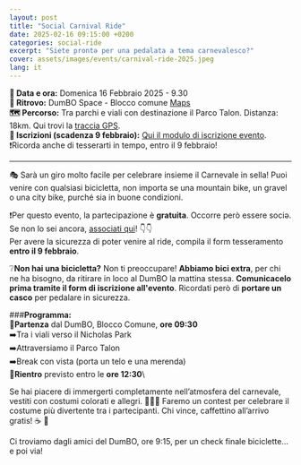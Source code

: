 ```yaml
---
layout: post
title: "Social Carnival Ride"
date: 2025-02-16 09:15:00 +0200
categories: social-ride
excerpt: "Siete prontə per una pedalata a tema carnevalesco?"
cover: assets/images/events/carnival-ride-2025.jpeg
lang: it
---
```

**📅 Data e ora:** Domenica 16 Febbraio 2025 - 9.30\
**📍 Ritrovo:** DumBO Space - Blocco comune [Maps](https://maps.app.goo.gl/UpHT9WyYLxS9EJJi9)\
**🗺️ Percorso:** Tra parchi e viali con destinazione il Parco Talon. Distanza: 18km. Qui trovi la [traccia GPS]().\
**📝 Iscrizioni (scadenza 9 febbraio):** [Qui il modulo di iscrizione evento](https://forms.gle/TZJXzdkLdVk1hYBq6). \
❗Ricorda anche di tesserarti in tempo, entro il 9 febbraio!

---

🎭 Sarà un giro molto facile per celebrare insieme il Carnevale in sella! Puoi venire con qualsiasi bicicletta, non importa se una mountain bike, un gravel o una city bike, purché sia in buone condizioni.

❗Per questo evento, la partecipazione è **gratuita**. Occorre però essere sociə. Se non lo sei ancora, [associati qui](https://ruota-libera-tutti.github.io/tesseramento)! 👇👇\
Per avere la sicurezza di poter venire al ride, compila il form tesseramento **entro il 9 febbraio**.

❔**Non hai una bicicletta?** Non ti preoccupare! **Abbiamo bici extra**, per chi ne ha bisogno, da ritirare in loco al DumBO la mattina stessa.
**Comunicacelo prima tramite il form di iscrizione all'evento**. Ricordati però di **portare un casco** per pedalare in sicurezza.

###**Programma:**\
🚴**Partenza** dal DumBO, Blocco Comune, **ore 09:30**\
➡️Tra i viali verso il Nicholas Park\
➡️Attraversiamo il Parco Talon\
➡️Break con vista (porta un telo e una merenda)\
🚃**Rientro** previsto entro le **ore 12:30**\

Se hai piacere di immergerti completamente nell’atmosfera del carnevale, vestiti con costumi colorati e allegri. 🤡🎺🎉 Faremo un contest per celebrare il costume più divertente tra i partecipanti. Chi vince, caffettino all’arrivo gratis! ☕ 🎈

Ci troviamo dagli amici del DumBO, ore 9:15, per un check finale biciclette... e poi via!
